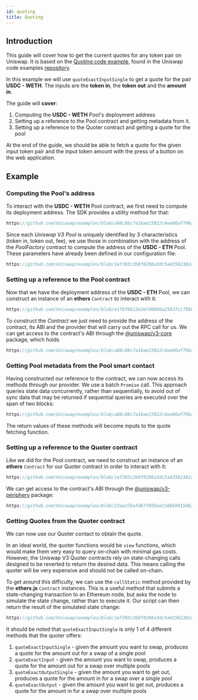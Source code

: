 ```yaml
---
id: quoting
title: Quoting
---     
```


## Introduction

This guide will cover how to get the current quotes for any token pair on Uniswap.
It is based on the [Quoting code example](https://github.com/Uniswap/examples/tree/main/v3-sdk/quoting), found in the Uniswap code examples [repository](https://github.com/Uniswap/examples).

In this example we will use `quoteExactInputSingle` to get a quote for the pair **USDC - WETH**.
The inputs are the **token in**, the **token out** and the **amount in**.

The guide will **cover**:
1. Computing the **USDC - WETH** Pool's deployment address
2. Setting up a reference to the Pool contract and getting metadata from it.
3. Setting up a reference to the Quoter contract and getting a quote for the pool

At the end of the guide, we should be able to fetch a quote for the given input token pair and the input token amount with the press of a button on the web application.

## Example

### Computing the Pool's address


To interact with the **USDC - WETH** Pool contract, we first need to compute its deployment address.
The SDK provides a utility method for that:

```js reference title="Computing the Pool's address"
https://github.com/Uniswap/examples/blob/a88c8bc7a16ae15922c4ee86af796a9e430aad29/v3-sdk/quoting/src/example/Example.tsx#L20-L25
```
Since each *Uniswap V3 Pool* is uniquely identified by 3 characteristics (token in, token out, fee), we use those
in combination with the address of the *PoolFactory* contract to compute the address of the **USDC - ETH** Pool.
These parameters have already been defined in our configuration file:

```ts reference title="Configuration Parameters"
https://github.com/Uniswap/examples/blob/1ef393c2b8f8206a3dc5a42562382c267bcc361b/v3-sdk/quoting/src/config.ts#L34-L39
```


### Setting up a reference to the Pool contract

Now that we have the deployment address of the **USDC - ETH** Pool, we can construct an instance of an **ethers** `Contract` to interact with it:

```js reference title="Setting up a reference to the Pool contract"
https://github.com/Uniswap/examples/blob/e1fbf8612e2e7d0b86a25637cc75881ff809ca2e/v3-sdk/quoting/src/example/Example.tsx#L27-L31
```

To construct the *Contract* we just need to provide the address of the contract, its ABI and the provider that will carry out the RPC call for us.
We can get access to the contract's ABI through the [@uniswap/v3-core](https://www.npmjs.com/package/@uniswap/v3-core) package, which holds 

```js reference title="Uniswap V3 Pool smart contract ABI"
https://github.com/Uniswap/examples/blob/a88c8bc7a16ae15922c4ee86af796a9e430aad29/v3-sdk/quoting/src/example/Example.tsx#L7
```


### Getting Pool metadata from the Pool smart contact

Having constructed our reference to the contract, we can now access its methods through our provider.
We use a batch `Promise` call. This approach queries state data concurrently, rather than sequentially, to avoid out of sync data that may be returned if sequential queries are executed over the span of two blocks:


```js reference title="Getting Pool metadata from the Pool smart contact"
https://github.com/Uniswap/examples/blob/a88c8bc7a16ae15922c4ee86af796a9e430aad29/v3-sdk/quoting/src/example/Example.tsx#L32-L36
```

The return values of these methods will become inputs to the quote fetching function.

### Setting up a reference to the Quoter contract

Like we did for the Pool contract, we need to construct an instance of an **ethers** `Contract` for our Quoter contract in order to interact with it:
```js reference title="Setting up a reference to the Quoter contract"
https://github.com/Uniswap/examples/blob/1ef393c2b8f8206a3dc5a42562382c267bcc361b/v3-sdk/quoting/src/example/Example.tsx#L32
```

We can get access to the contract's ABI through the [@uniswap/v3-periphery](https://www.npmjs.com/package/@uniswap/v3-periphery) package:

```js reference title="Uniswap V3 Quoter smart contract ABI"
https://github.com/Uniswap/examples/blob/22ae27bafdbff895ee2168584154626ef4af4d30/v3-sdk/quoting/src/example/Example.tsx#L6
```


### Getting Quotes from the Quoter contract

We can now use our Quoter contact to obtain the quote.

In an ideal world, the quoter functions would be `view` functions, which would make them very easy to query on-chain with minimal gas costs. 
However, the Uniswap V3 Quoter contracts rely on state-changing calls designed to be reverted to return the desired data. 
This means calling the quoter will be very expensive and should not be called on-chain.

To get around this difficulty, we can use the `callStatic` method provided by the **ethers.js** `Contract` instances.
This is a useful method that submits a state-changing transaction to an Ethereum node, but asks the node to simulate the state change, rather than to execute it. 
Our script can then return the result of the simulated state change:

```js reference title="Getting Quotes from the Quoter contract"
https://github.com/Uniswap/examples/blob/1ef393c2b8f8206a3dc5a42562382c267bcc361b/v3-sdk/quoting/src/example/Example.tsx#L35-L41
```

It should be noted that `quoteExactInputSingle` is only 1 of 4 different methods that the quoter offers:
1. `quoteExactInputSingle` - given the amount you want to swap, produces a quote for the amount out for a swap of a single pool
2. `quoteExactInput` - given the amount you want to swap, produces a quote for the amount out for a swap over multiple pools
3. `quoteExactOutputSingle` - given the amount you want to get out, produces a quote for the amount in for a swap over a single pool
4. `quoteExactOutput`  - given the amount you want to get out, produces a quote for the amount in for a swap over multiple pools
